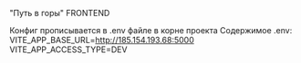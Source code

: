 "Путь в горы" FRONTEND

Конфиг прописывается в .env файле в корне проекта
Содержимое .env:
VITE_APP_BASE_URL=http://185.154.193.68:5000
VITE_APP_ACCESS_TYPE=DEV
